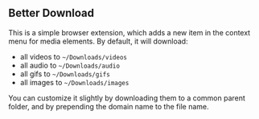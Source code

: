 ## Better Download

This is a simple browser extension, which adds a new item in the context menu for media elements. By default, it will download:

- all videos to `~/Downloads/videos`
- all audio to `~/Downloads/audio`
- all gifs to `~/Downloads/gifs`
- all images to `~/Downloads/images`

You can customize it slightly by downloading them to a common parent folder, and by prepending the domain name to the file name.